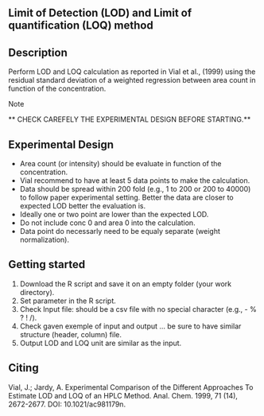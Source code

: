 Limit of Detection (LOD) and Limit of quantification (LOQ) method 
-----------------------------------------------------------------
Description
-----------
Perform LOD and LOQ calculation as reported in Vial et al., (1999) using the residual standard deviation of a weighted regression between area count in function of the concentration.

> [!NOTE]
> ** CHECK CAREFELY THE EXPERIMENTAL DESIGN BEFORE STARTING.**

Experimental Design
-----------
- Area count (or intensity) should be evaluate in function of the concentration.
- Vial recommend to have at least 5 data points to make the calculation.
- Data should be spread within 200 fold (e.g., 1 to 200 or 200 to 40000) 
  to follow paper experimental setting. Better the data are closer to expected LOD better the evaluation is.
- Ideally one or two point are lower than the expected LOD.
- Do not include conc 0 and area 0 into the calculation.
- Data point do necessarly need to be equaly separate (weight normalization).

Getting started
----------------
1. Download the R script and save it on an empty folder (your work directory).
3. Set parameter in the R script.
4. Check Input file: should be a csv file with no special character (e.g., - % ? ! /).
5. Check gaven exemple of input and output ... be sure to have similar structure (header, column) file.
6. Output LOD and LOQ unit are similar as the input.

Citing
-------
Vial, J.; Jardy, A. Experimental Comparison of the Different Approaches 
To Estimate LOD and LOQ of an HPLC Method. 
Anal. Chem. 1999, 71 (14), 2672-2677. DOI: 10.1021/ac981179n.
